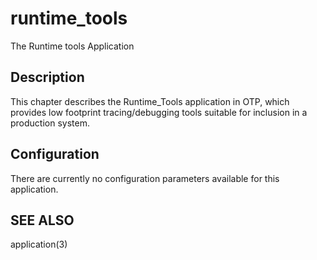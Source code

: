 # runtime_tools

The Runtime tools Application

## Description

This chapter describes the Runtime_Tools application in OTP, which provides low footprint tracing/debugging tools suitable for inclusion in a production system.

## Configuration

There are currently no configuration parameters available for this application.

## SEE ALSO

application(3)
